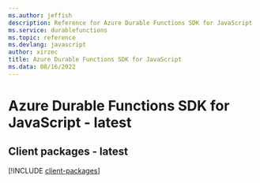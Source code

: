 ```yaml
---
ms.author: jeffish
description: Reference for Azure Durable Functions SDK for JavaScript
ms.service: durablefunctions
ms.topic: reference
ms.devlang: javascript
author: xirzec
title: Azure Durable Functions SDK for JavaScript
ms.data: 08/16/2022
---
```

# Azure Durable Functions SDK for JavaScript - latest

## Client packages - latest
[!INCLUDE [client-packages](durable-functions-client-index.md)]